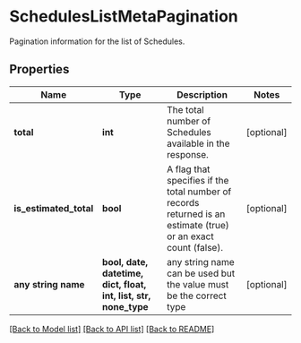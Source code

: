 # SchedulesListMetaPagination

Pagination information for the list of Schedules.

## Properties
Name | Type | Description | Notes
------------ | ------------- | ------------- | -------------
**total** | **int** | The total number of Schedules available in the response. | [optional] 
**is_estimated_total** | **bool** | A flag that specifies if the total number of records returned is an estimate (true) or an exact count (false). | [optional] 
**any string name** | **bool, date, datetime, dict, float, int, list, str, none_type** | any string name can be used but the value must be the correct type | [optional]

[[Back to Model list]](../README.md#documentation-for-models) [[Back to API list]](../README.md#documentation-for-api-endpoints) [[Back to README]](../README.md)


